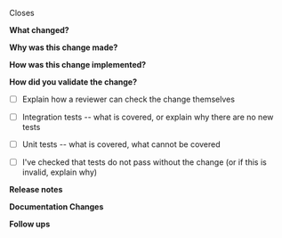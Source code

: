 <!--
Use # to add the issue this pull request is related to.
nb: This is the Github issue number, not a Zenhub link.
Do not use any punctuation or bullet points.
eg:
Closes #1234
Fixes #5678
-->
Closes

<!--
Describe what has changed in this PR.
For UI changes also include a screenshot.
-->
**What changed?**


<!-- Tell your future self why have you made these changes. You could link to stories or initiative here. -->
**Why was this change made?**


<!--
Explain to your reviewers the key implementation points, including why you made
certain choices in favour of others. Highlight key areas of the code which need
extra attention, and also indicate which parts are less relevant (eg renaming,
refactoring, etc
-->
**How was this change implemented?**


<!-- Use the checklist to detail how you're sure that the change
works.  -->
**How did you validate the change?**

 - [ ] Explain how a reviewer can check the change themselves


 - [ ] Integration tests -- what is covered, or explain why there are no new tests


 - [ ] Unit tests -- what is covered, what cannot be covered


 - [ ] I've checked that tests do not pass without the change (or if this is invalid, explain why)

<!--
Is it notable for release? e.g. schema updates, configuration or data migration
required? If so, please mention it.
-->
**Release notes**


<!--
Are there any documentation updates that should be made for these changes? We want to keep these sources up to date:
- user-guide: https://docs.gitops.weave.works
- internal docs: https://github.com/weaveworks/weave-gitops-enterprise/tree/main/docs
- architecture docs: https://github.com/weaveworks/weave-gitops-enterprise/blob/main/docs/architecture
-->
**Documentation Changes**


<!-- Is there anything that will need to be done after this is approved or merged? Ideally, log an issue for
each follow-up task and list them here -->
**Follow ups**
